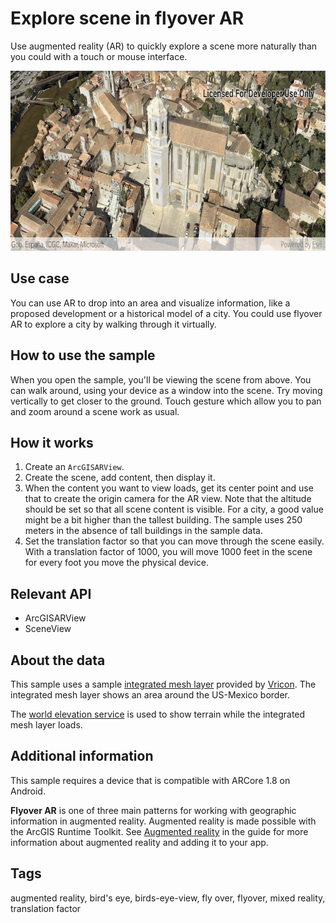 # Explore scene in flyover AR

Use augmented reality (AR) to quickly explore a scene more naturally than you could with a touch or mouse interface.

![Image of explore scenes in flyover AR](explore-scene-in-flyover-ar.png)

## Use case

You can use AR to drop into an area and visualize information, like a proposed development or a historical model of a city. You could use flyover AR to explore a city by walking through it virtually.

## How to use the sample

When you open the sample, you'll be viewing the scene from above. You can walk around, using your device as a window into the scene. Try moving vertically to get closer to the ground. Touch gesture which allow you to pan and zoom around a scene work as usual.

## How it works

1. Create an `ArcGISARView`.
2. Create the scene, add content, then display it.
3. When the content you want to view loads, get its center point and use that to create the origin camera for the AR view. Note that the altitude should be set so that all scene content is visible. For a city, a good value might be a bit higher than the tallest building. The sample uses 250 meters in the absence of tall buildings in the sample data.
4. Set the translation factor so that you can move through the scene easily. With a translation factor of 1000, you will move 1000 feet in the scene for every foot you move the physical device.

## Relevant API

* ArcGISARView
* SceneView

## About the data

This sample uses a sample [integrated mesh layer](https://www.arcgis.com/home/item.html?id=dbc72b3ebb024c848d89a42fe6387a1b) provided by [Vricon](https://www.vricon.com/). The integrated mesh layer shows an area around the US-Mexico border.

The [world elevation service](https://elevation3d.arcgis.com/arcgis/rest/services/WorldElevation3D/Terrain3D/ImageServer) is used to show terrain while the integrated mesh layer loads.

## Additional information

This sample requires a device that is compatible with ARCore 1.8 on Android.

**Flyover AR** is one of three main patterns for working with geographic information in augmented reality. Augmented reality is made possible with the ArcGIS Runtime Toolkit. See [Augmented reality](https://developers.arcgis.com/android/scenes-3d/display-scenes-in-augmented-reality/) in the guide for more information about augmented reality and adding it to your app.

## Tags

augmented reality, bird's eye, birds-eye-view, fly over, flyover, mixed reality, translation factor
